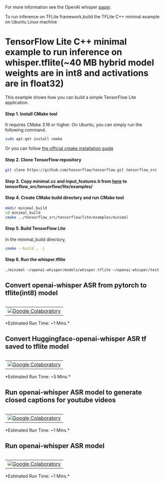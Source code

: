 For more information see the OpenAI whisper [paper](https://cdn.openai.com/papers/whisper.pdf).

To run inference on TFLite framework,build the TFLite C++ minimal example on Ubuntu Linux machine
# TensorFlow Lite C++ minimal example to run inference on whisper.tflite(~40 MB hybrid model weights are in int8 and activations are in float32)

This example shows how you can build a simple TensorFlow Lite application.

#### Step 1. Install CMake tool

It requires CMake 3.16 or higher. On Ubuntu, you can simply run the following
command.

```sh
sudo apt-get install cmake
```

Or you can follow
[the official cmake installation guide](https://cmake.org/install/)

#### Step 2. Clone TensorFlow repository

```sh
git clone https://github.com/tensorflow/tensorflow.git tensorflow_src
```
#### Step 3. Copy minimal.cc and input_features.h from [here](https://github.com/usefulsensors/openai-whisper) to tensorflow_src/tensorflow/lite/examples/

#### Step 4. Create CMake build directory and run CMake tool

```sh
mkdir minimal_build
cd minimal_build
cmake ../tensorflow_src/tensorflow/lite/examples/minimal
```

#### Step 5. Build TensorFlow Lite

In the minimal_build directory,

```sh
cmake --build . -j
```

#### Step 6. Run the whisper.tflite 
```sh
./minimal ~/openai-whisper/models/whisper.tflite ~/openai-whisper/test.wav
```

## Convert openai-whisper ASR from pytorch to tflite(int8) model
<table class="tfo-notebook-buttons" align="left">
  <td>
    <a target="_blank" href="https://colab.research.google.com/github/usefulsensors/openai-whisper/blob/main/tinynn_pytorch_to_tflite_int8.ipynb"><img src="https://www.tensorflow.org/images/colab_logo_32px.png" />Google Colaboratory</a>
  </td>
</table>
*Estimated Run Time: ~1 Mins.*

##

## Convert Huggingface-openai-whisper ASR tf saved to tflite model
<table class="tfo-notebook-buttons" align="left">
  <td>
    <a target="_blank" href="https://colab.research.google.com/github/usefulsensors/openai-whisper/blob/main/tflite_from_huggingface_whisper.ipynb"><img src="https://www.tensorflow.org/images/colab_logo_32px.png" />Google Colaboratory</a>
  </td>
</table>
*Estimated Run Time: ~5 Mins.*

##

## Run openai-whisper ASR model to generate closed captions for youtube videos
<table class="tfo-notebook-buttons" align="left">
  <td>
    <a target="_blank" href="https://colab.research.google.com/github/usefulsensors/openai-whisper/blob/main/youtube_to_subtitles.ipynb"><img src="https://www.tensorflow.org/images/colab_logo_32px.png" />Google Colaboratory</a>
  </td>
</table>
*Estimated Run Time: ~1 Mins.*

##

## Run  openai-whisper ASR model
<table class="tfo-notebook-buttons" align="left">
  <td>
    <a target="_blank" href="https://colab.research.google.com/github/usefulsensors/openai-whisper/blob/main/openai_whisper_ASR.ipynb"><img src="https://www.tensorflow.org/images/colab_logo_32px.png" />Google Colaboratory</a>
  </td>
</table>
*Estimated Run Time: ~1 Mins.*

##  
